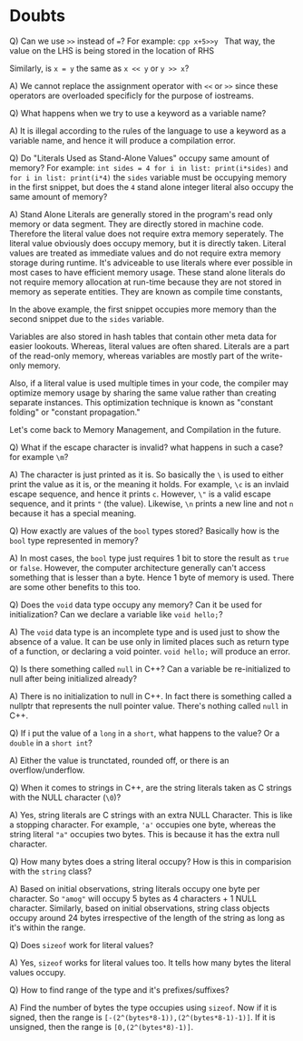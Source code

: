 # Doubts 

Q) Can we use `>>` instead of `=`? For example:
    ```cpp
    x+5>>y
    ```
    That way, the value on the LHS is being stored in the location of RHS

Similarly, is `x = y` the same as `x << y` or `y >> x`?

A) We cannot replace the assignment operator with `<<` or `>>` since these operators are overloaded specificly for the purpose of iostreams.

Q) What happens when we try to use a keyword as a variable name?

A) It is illegal according to the rules of the language to use a keyword as a variable name, and hence it will produce a compilation error.

Q) Do "Literals Used as Stand-Alone Values" occupy same amount of memory? For example:
    ```
    int sides = 4
    for i in list:
        print(i*sides)
    ```
    and
    ```
    for i in list:
        print(i*4)
    ```
    the `sides` variable must be occupying memory in the first snippet, but does the `4` stand alone integer literal also occupy the same amount of memory?

A) Stand Alone Literals are generally stored in the program's read only memory or data segment. They are directly stored in machine code. Therefore the literal value does not require extra memory seperately. The literal value obviously does occupy memory, but it is directly taken. Literal values are treated as immediate values and do not require extra memory storage during runtime. It's adviceable to use literals where ever possible in most cases to have efficient memory usage. These stand alone literals do not require memory allocation at run-time because they are not stored in memory as seperate entities. They are known as compile time constants, 

In the above example, the first snippet occupies more memory than the second snippet due to the `sides` variable.

Variables are also stored in hash tables that contain other meta data for easier lookouts. Whereas, literal values are often shared. Literals are a part of the read-only memory, whereas variables are mostly part of the write-only memory.

Also, if a literal value is used multiple times in your code, the compiler may optimize memory usage by sharing the same value rather than creating separate instances. This optimization technique is known as "constant folding" or "constant propagation."

Let's come back to Memory Management, and Compilation in the future.

Q) What if the escape character is invalid? what happens in such a case? for example `\m`?

A) The character is just printed as it is. So basically the `\` is used to either print the value as it is, or the meaning it holds. For example, `\c` is an invlaid escape sequence, and hence it prints `c`. However, `\"` is a valid escape sequence, and it prints `"` (the value). Likewise, `\n` prints a new line and not `n` because it has a special meaning.

Q) How exactly are values of the `bool` types stored? Basically how is the `bool` type represented in memory?

A) In most cases, the `bool` type just requires 1 bit to store the result as `true` or `false`. However, the computer architecture generally can't access something that is lesser than a byte. Hence 1 byte of memory is used. There are some other benefits to this too.

Q) Does the `void` data type occupy any memory? Can it be used for initialization? Can we declare a variable like `void hello;`?

A) The `void` data type is an incomplete type and is used just to show the absence of a value. It can be use only in limited places such as return type of a function, or declaring a void pointer. `void hello;` will produce an error.

Q) Is there something called `null` in C++? Can a variable be re-initialized to null after being initialized already?

A) There is no initialization to null in C++. In fact there is something called a nullptr that represents the null pointer value. There's nothing called `null` in C++.

Q) If i put the value of a `long` in a `short`, what happens to the value? Or a `double` in a `short int`?

A) Either the value is trunctated, rounded off, or there is an overflow/underflow.

Q) When it comes to strings in C++, are the string literals taken as C strings with the NULL character (`\0`)? 

A) Yes, string literals are C strings with an extra NULL Character. This is like a stopping character. For example, `'a'` occupies one byte, whereas the string literal `"a"` occupies two bytes. This is because it has the extra null character.

Q) How many bytes does a string literal occupy? How is this in comparision with the `string` class?

A) Based on initial observations, string literals occupy one byte per character. So `"amog"` will occupy 5 bytes as 4 characters + 1 NULL character. Similarly, based on initial observations, string class objects occupy around 24 bytes irrespective of the length of the string as long as it's within the range.

Q) Does `sizeof` work for literal values?

A) Yes, `sizeof` works for literal values too. It tells how many bytes the literal values occupy.

Q) How to find range of the type and it's prefixes/suffixes?

A) Find the number of bytes the type occupies using `sizeof`. Now if it is signed, then the range is `[-(2^(bytes*8-1)),(2^(bytes*8-1)-1)]`. If it is unsigned, then the range is `[0,(2^(bytes*8)-1)]`.